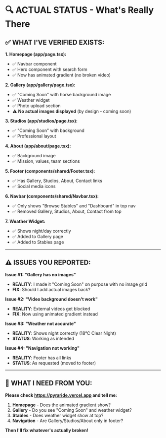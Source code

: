 # 🔍 **ACTUAL STATUS - What's Really There**

## ✅ **WHAT I'VE VERIFIED EXISTS:**

**1. Homepage (app/page.tsx):**
- ✅ Navbar component
- ✅ Hero component with search form
- ✅ Now has animated gradient (no broken video)

**2. Gallery (app/gallery/page.tsx):**
- ✅ "Coming Soon" with horse background image
- ✅ Weather widget
- ✅ Photo upload section
- ⚠️ **No actual images displayed** (by design - coming soon)

**3. Studios (app/studios/page.tsx):**
- ✅ "Coming Soon" with background
- ✅ Professional layout

**4. About (app/about/page.tsx):**
- ✅ Background image
- ✅ Mission, values, team sections

**5. Footer (components/shared/Footer.tsx):**
- ✅ Has Gallery, Studios, About, Contact links
- ✅ Social media icons

**6. Navbar (components/shared/Navbar.tsx):**
- ✅ Only shows "Browse Stables" and "Dashboard" in top nav
- ✅ Removed Gallery, Studios, About, Contact from top

**7. Weather Widget:**
- ✅ Shows night/day correctly
- ✅ Added to Gallery page
- ✅ Added to Stables page

---

## ⚠️ **ISSUES YOU REPORTED:**

**Issue #1: "Gallery has no images"**
- **REALITY**: I made it "Coming Soon" on purpose with no image grid
- **FIX**: Should I add actual images back?

**Issue #2: "Video background doesn't work"**
- **REALITY**: External videos get blocked
- **FIX**: Now using animated gradient instead

**Issue #3: "Weather not accurate"**
- **REALITY**: Shows night correctly (18°C Clear Night)
- **STATUS**: Working as intended

**Issue #4: "Navigation not working"**
- **REALITY**: Footer has all links
- **STATUS**: As requested (moved to footer)

---

## 🎯 **WHAT I NEED FROM YOU:**

**Please check https://pyraride.vercel.app and tell me:**

1. **Homepage** - Does the animated gradient show?
2. **Gallery** - Do you see "Coming Soon" and weather widget?
3. **Stables** - Does weather widget show at top?
4. **Navigation** - Are Gallery/Studios/About only in footer?

**Then I'll fix whatever's actually broken!**

